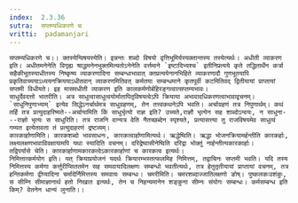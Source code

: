 ```yaml
---
index:  2.3.36
sutra:  सप्तम्यधिकरणे च
vritti:  padamanjari
---
```


	सप्तम्यधिकरणे च।। क्तस्येन्विषयस्येति। इन्नन्तः शब्दो विषयो वृत्तिभूमिर्यस्यक्तान्तस्य तस्येत्यर्थः। अधीती व्याकरण इति। अधीतमनेनेति विगृह्य श्राद्धमनेनभुक्तमित्यतोऽनेनेति वर्त्तमाने `इष्टादिभ्यश्च` इतीनिप्रत्यये कृते तद्धितार्थेन कर्त्रा सहैकीभूतस्याधीतस्य निष्कृष्य व्याकरणादिना सम्बन्धाभावात् क्तप्रत्ययेनानभिहिते व्याकरणादौ गुणभूतयापि प्रकृतिवाच्ययाऽध्ययनक्रिययाऽधीतवान् व्याकरणमितिवत् कर्मतया सम्बन्धमाने कृतपूर्वी कटमितिवद् द्वितीयायां प्राप्तायां सप्तमी विधीयते। इह मासमधीती व्याकरण इति कालकर्मणोर्बहिरङ्गत्वात्सप्तम्यभावः।
	साधुर्देवदत्तो भातरीति। अत्र साधुत्वासाधुत्वयोर्मातापितृविषयत्वेऽपि क्रियाया अभावादधिकरणत्वाभावाद्वचनम्। `साधुनिपुणाभ्याम्` इत्येव सिद्धेऽनर्चार्थमत्र साधुग्रहणम्, तेन तत्त्वकथनेऽपि भवति। अर्चाग्रहणं तत्र निपुणार्थम्। कथं तर्हि तत्र प्रत्युदाहरिष्यते--अर्चायामिति किं साधुर्भृत्यो राज्ञ इति? उच्यते,राज्ञौ भृत्येन सह शाब्दोऽन्वयः, न साधुना---राज्ञो भृत्यः स साधुरिति। तत्र राजनि वान्यत्र वेति नैतच्छब्देन स्पृश्यते, प्रत्यासत्त्या तु राजविषयमेव साधुत्वं गम्यत इत्येतावता तं प्रत्युदाहरणं द्रष्टव्यम्।
	कारकार्हाणामिति। कारकशब्दो भावसाधनः, कारकत्वार्हाणामित्यर्थः। ऋद्धेष्विति। ऋद्धा भोजनक्रियामर्हन्तीति कारकर्हाः, लक्ष्यलक्षणभावाविवक्षायामपि यथा स्यादिति वचनम्। दरिद्रेष्वासीनेष्विति दरिद्रा भोक्तुं नार्हन्तीत्यकारकार्हाः।
	तद्विपर्यासे चेति। कारकार्हाणामकारकत्वेऽकारकार्हाणां च कारकत्व इत्यर्थः।
	निमित्तात्कर्मयोग इति। यत् क्रियाप्रयोजनं यदर्थः क्रियारम्भस्तत्फलमिह निमित्तम्, तद्वाचिनः सप्तमी भवति। यदि तस्य निमित्तस्य कर्मणा कर्त्तुरीप्सिततमेन सह समवायादिलक्षणः सम्बन्धो भवतीत्यर्थः, तत्र हेतुतृतीयायां प्राप्तायां वचनम्, तत्र हन्तिकर्मणा द्वीप्यादिना चर्मादेर्निमित्तस्य समवायः सम्बन्धः। चमरीमिति। चमरशब्दाज्जातिलक्षणो ङोष्। पुष्कलकःउशंकुः, स सीम्नि सीमाज्ञानार्थ हतो निखात इत्यर्थः, तेन च निहन्यमानेन शङ्कुना सीम्नः संयोगः सम्बन्धः। कर्मसम्बन्ध इति किम्? वेतनेन धान्यं लुनाति।।
